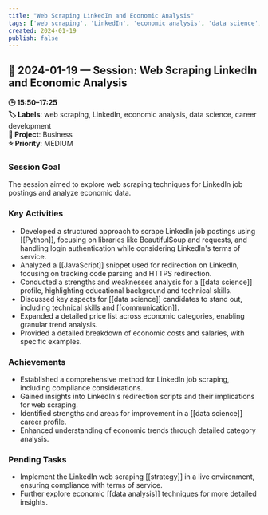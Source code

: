 ```yaml
---
title: "Web Scraping LinkedIn and Economic Analysis"
tags: ['web scraping', 'LinkedIn', 'economic analysis', 'data science', 'career development']
created: 2024-01-19
publish: false
---
```


## 📅 2024-01-19 — Session: Web Scraping LinkedIn and Economic Analysis

**🕒 15:50–17:25**  
**🏷️ Labels**: web scraping, LinkedIn, economic analysis, data science, career development  
**📂 Project**: Business  
**⭐ Priority**: MEDIUM  


### Session Goal
The session aimed to explore web scraping techniques for LinkedIn job postings and analyze economic data.

### Key Activities
- Developed a structured approach to scrape LinkedIn job postings using [[Python]], focusing on libraries like BeautifulSoup and requests, and handling login authentication while considering LinkedIn's terms of service.
- Analyzed a [[JavaScript]] snippet used for redirection on LinkedIn, focusing on tracking code parsing and HTTPS redirection.
- Conducted a strengths and weaknesses analysis for a [[data science]] profile, highlighting educational background and technical skills.
- Discussed key aspects for [[data science]] candidates to stand out, including technical skills and [[communication]].
- Expanded a detailed price list across economic categories, enabling granular trend analysis.
- Provided a detailed breakdown of economic costs and salaries, with specific examples.

### Achievements
- Established a comprehensive method for LinkedIn job scraping, including compliance considerations.
- Gained insights into LinkedIn's redirection scripts and their implications for web scraping.
- Identified strengths and areas for improvement in a [[data science]] career profile.
- Enhanced understanding of economic trends through detailed category analysis.

### Pending Tasks
- Implement the LinkedIn web scraping [[strategy]] in a live environment, ensuring compliance with terms of service.
- Further explore economic [[data analysis]] techniques for more detailed insights.

